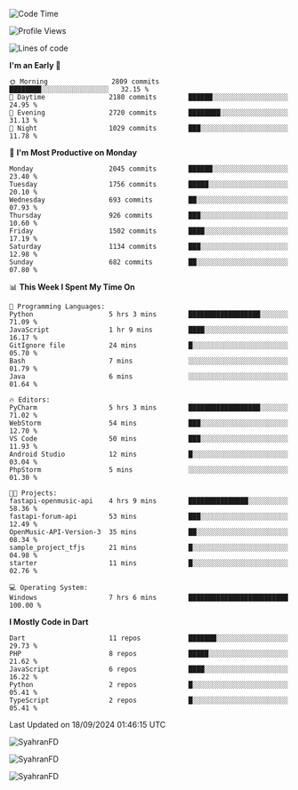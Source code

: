 <!--START_SECTION:waka-->
![Code Time](http://img.shields.io/badge/Code%20Time-425%20hrs%2038%20mins-blue)

![Profile Views](http://img.shields.io/badge/Profile%20Views-14-blue)

![Lines of code](https://img.shields.io/badge/From%20Hello%20World%20I%27ve%20Written-3.5%20million%20lines%20of%20code-blue)

**I'm an Early 🐤** 

```text
🌞 Morning                2809 commits        ████████░░░░░░░░░░░░░░░░░   32.15 % 
🌆 Daytime                2180 commits        ██████░░░░░░░░░░░░░░░░░░░   24.95 % 
🌃 Evening                2720 commits        ████████░░░░░░░░░░░░░░░░░   31.13 % 
🌙 Night                  1029 commits        ███░░░░░░░░░░░░░░░░░░░░░░   11.78 % 
```
📅 **I'm Most Productive on Monday** 

```text
Monday                   2045 commits        ██████░░░░░░░░░░░░░░░░░░░   23.40 % 
Tuesday                  1756 commits        █████░░░░░░░░░░░░░░░░░░░░   20.10 % 
Wednesday                693 commits         ██░░░░░░░░░░░░░░░░░░░░░░░   07.93 % 
Thursday                 926 commits         ███░░░░░░░░░░░░░░░░░░░░░░   10.60 % 
Friday                   1502 commits        ████░░░░░░░░░░░░░░░░░░░░░   17.19 % 
Saturday                 1134 commits        ███░░░░░░░░░░░░░░░░░░░░░░   12.98 % 
Sunday                   682 commits         ██░░░░░░░░░░░░░░░░░░░░░░░   07.80 % 
```


📊 **This Week I Spent My Time On** 

```text
💬 Programming Languages: 
Python                   5 hrs 3 mins        ██████████████████░░░░░░░   71.09 % 
JavaScript               1 hr 9 mins         ████░░░░░░░░░░░░░░░░░░░░░   16.17 % 
GitIgnore file           24 mins             █░░░░░░░░░░░░░░░░░░░░░░░░   05.70 % 
Bash                     7 mins              ░░░░░░░░░░░░░░░░░░░░░░░░░   01.79 % 
Java                     6 mins              ░░░░░░░░░░░░░░░░░░░░░░░░░   01.64 % 

🔥 Editors: 
PyCharm                  5 hrs 3 mins        ██████████████████░░░░░░░   71.02 % 
WebStorm                 54 mins             ███░░░░░░░░░░░░░░░░░░░░░░   12.70 % 
VS Code                  50 mins             ███░░░░░░░░░░░░░░░░░░░░░░   11.93 % 
Android Studio           12 mins             █░░░░░░░░░░░░░░░░░░░░░░░░   03.04 % 
PhpStorm                 5 mins              ░░░░░░░░░░░░░░░░░░░░░░░░░   01.30 % 

🐱‍💻 Projects: 
fastapi-openmusic-api    4 hrs 9 mins        ███████████████░░░░░░░░░░   58.36 % 
fastapi-forum-api        53 mins             ███░░░░░░░░░░░░░░░░░░░░░░   12.49 % 
OpenMusic-API-Version-3  35 mins             ██░░░░░░░░░░░░░░░░░░░░░░░   08.34 % 
sample_project_tfjs      21 mins             █░░░░░░░░░░░░░░░░░░░░░░░░   04.98 % 
starter                  11 mins             █░░░░░░░░░░░░░░░░░░░░░░░░   02.76 % 

💻 Operating System: 
Windows                  7 hrs 6 mins        █████████████████████████   100.00 % 
```

**I Mostly Code in Dart** 

```text
Dart                     11 repos            ███████░░░░░░░░░░░░░░░░░░   29.73 % 
PHP                      8 repos             █████░░░░░░░░░░░░░░░░░░░░   21.62 % 
JavaScript               6 repos             ████░░░░░░░░░░░░░░░░░░░░░   16.22 % 
Python                   2 repos             █░░░░░░░░░░░░░░░░░░░░░░░░   05.41 % 
TypeScript               2 repos             █░░░░░░░░░░░░░░░░░░░░░░░░   05.41 % 
```




 Last Updated on 18/09/2024 01:46:15 UTC
<!--END_SECTION:waka-->

<p align="left">
  <img src="https://github-readme-stats.vercel.app/api/top-langs?username=SyahranFD&layout=donut&hide=C%2B%2B,CMake,css&show_icons=true&locale=en&&theme=blueberry" alt="SyahranFD" />
</p>

<p align="left">
  <img src="https://github-readme-stats.vercel.app/api?username=SyahranFD&show_icons=true&locale=en&theme=blueberry" alt="SyahranFD" />
</p>

<p align="left">
  <img src="https://streak-stats.demolab.com/?user=SyahranFD&theme=blueberry" alt="SyahranFD"/>
</p>
